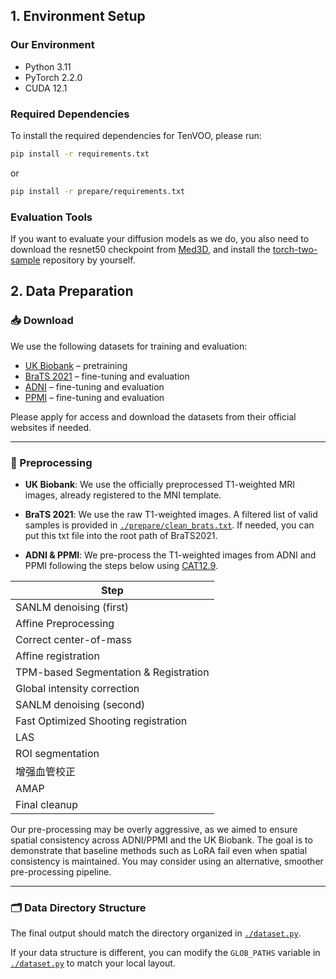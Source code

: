 ## 1. Environment Setup

### Our Environment

- Python 3.11  
- PyTorch 2.2.0  
- CUDA 12.1  

### Required Dependencies

To install the required dependencies for TenVOO, please run:

```bash
pip install -r requirements.txt
```
or

```bash
pip install -r prepare/requirements.txt
```

### Evaluation Tools

If you want to evaluate your diffusion models as we do, you also need to download the resnet50 checkpoint from [Med3D](https://github.com/Tencent/MedicalNet), and install the [torch-two-sample](https://github.com/josipd/torch-two-sample/) repository by yourself.

## 2. Data Preparation

### 📥 Download

We use the following datasets for training and evaluation:

- [UK Biobank](https://www.ukbiobank.ac.uk/) – pretraining
- [BraTS 2021](https://www.med.upenn.edu/cbica/brats2021/) – fine-tuning and evaluation
- [ADNI](https://adni.loni.usc.edu/) – fine-tuning and evaluation
- [PPMI](https://www.ppmi-info.org/) – fine-tuning and evaluation

Please apply for access and download the datasets from their official websites if needed.

---

### 🧹 Preprocessing

- **UK Biobank**: We use the officially preprocessed T1-weighted MRI images, already registered to the MNI template.

- **BraTS 2021**: We use the raw T1-weighted images. A filtered list of valid samples is provided in [`./prepare/clean_brats.txt`](./clean_brats.txt). If needed, you can put this txt file into the root path of BraTS2021.

- **ADNI & PPMI**: We pre-process the T1-weighted images from ADNI and PPMI following the steps below using [CAT12.9](https://neuro-jena.github.io/cat12-help/cat.html).

| Step       |
|----------------|
| SANLM denoising (first)   |
| Affine Preprocessing   |
| Correct center-of-mass   |
| Affine registration   |
| TPM-based Segmentation & Registration  |
| Global intensity correction |
| SANLM denoising (second)  |
| Fast Optimized Shooting registration  |
| LAS |
| ROI segmentation |
| 增强血管校正 |
| AMAP |
| Final cleanup |

Our pre-processing may be overly aggressive, as we aimed to ensure spatial consistency across ADNI/PPMI and the UK Biobank. The goal is to demonstrate that baseline methods such as LoRA fail even when spatial consistency is maintained. You may consider using an alternative, smoother pre-processing pipeline.

---

### 🗂️ Data Directory Structure

The final output should match the directory organized in [`./dataset.py`](../dataset.py).

If your data structure is different, you can modify the `GLOB_PATHS` variable in [`./dataset.py`](../dataset.py) to match your local layout.
